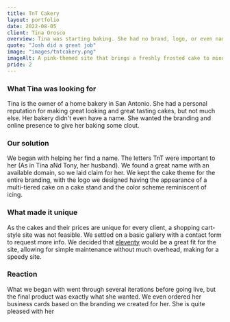 ```yaml
---
title: TnT Cakery
layout: portfolio
date: 2022-08-05
client: Tina Orosco
overview: Tina was starting baking. She had no brand, logo, or even name. We gave her a consistently branded online presence.
quote: "Josh did a great job"
image: "images/tntcakery.png"
imageAlt: A pink-themed site that brings a freshly frosted cake to mind
pride: 2
---
```


### What Tina was looking for

Tina is the owner of a home bakery in San Antonio. She had a personal reputation for making great looking and great tasting cakes, but not much else. Her bakery didn't even have a name. She wanted the branding and online presence to give her baking some clout.

### Our solution

We began with helping her find a name. The letters TnT were important to her (As in Tina aNd Tony, her husband). We found a great name with an available domain, so we laid claim for her. We kept the cake theme for the entire branding, with the logo we designed having the appearance of a multi-tiered cake on a cake stand and the color scheme reminiscent of icing.

### What made it unique

As the cakes and their prices are unique for every client, a shopping cart-style site was not feasible. We settled on a basic gallery with a contact form to request more info. We decided that [eleventy](http://11ty.dev) would be a great fit for the site, allowing for simple maintenance without much overhead, making for a speedy site.

### Reaction

What we began with went through several iterations before going live, but the final product was exactly what she wanted. We even ordered her business cards based on the branding we created for her. She is quite pleased with her
